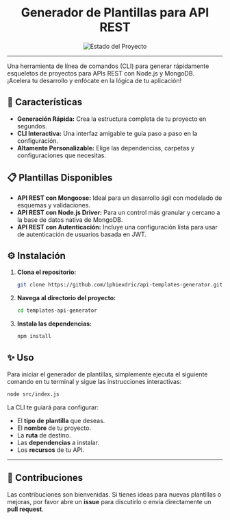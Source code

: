 <h1 align="center">Generador de Plantillas para API REST</h1>

<p align="center">
  <img src="https://img.shields.io/badge/STATUS-En%20Desarrollo-red?style=for-the-badge" alt="Estado del Proyecto"/>
</p>

---
<p>
  Una herramienta de línea de comandos (CLI) para generar rápidamente esqueletos de proyectos para APIs REST con Node.js y MongoDB. 
  <br />
  ¡Acelera tu desarrollo y enfócate en la lógica de tu aplicación!
</p>


## 🚀 Características

- **Generación Rápida:** Crea la estructura completa de tu proyecto en segundos.
- **CLI Interactiva:** Una interfaz amigable te guía paso a paso en la configuración.
- **Altamente Personalizable:** Elige las dependencias, carpetas y configuraciones que necesitas.

## 📋 Plantillas Disponibles

- **API REST con Mongoose:** Ideal para un desarrollo ágil con modelado de esquemas y validaciones.
- **API REST con Node.js Driver:** Para un control más granular y cercano a la base de datos nativa de MongoDB.
- **API REST con Autenticación:** Incluye una configuración lista para usar de autenticación de usuarios basada en JWT.

## ⚙️ Instalación

1.  **Clona el repositorio:**
    ```bash
    git clone https://github.com/1phiexdric/api-templates-generator.git
    ```
2.  **Navega al directorio del proyecto:**
    ```bash
    cd templates-api-generator
    ```
3.  **Instala las dependencias:**
    ```bash
    npm install
    ```

## ✨ Uso

Para iniciar el generador de plantillas, simplemente ejecuta el siguiente comando en tu terminal y sigue las instrucciones interactivas:

```bash
node src/index.js
```

La CLI te guiará para configurar:
- El **tipo de plantilla** que deseas.
- El **nombre** de tu proyecto.
- La **ruta** de destino.
- Las **dependencias** a instalar.
- Los **recursos** de tu API.

---

## 🤝 Contribuciones

Las contribuciones son bienvenidas. Si tienes ideas para nuevas plantillas o mejoras, por favor abre un **issue** para discutirlo o envía directamente un **pull request**.
